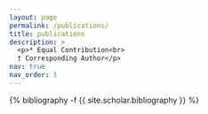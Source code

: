 ```yaml
---
layout: page
permalink: /publications/
title: publications
description: >
  <p>* Equal Contribution<br>
  † Corresponding Author</p>
nav: true
nav_order: 1
---
```

<!-- _pages/publications.md -->
<div class="publications">

{% bibliography -f {{ site.scholar.bibliography }} %}

</div>
